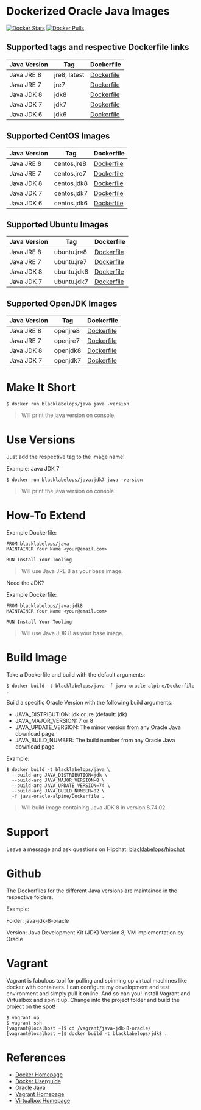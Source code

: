 # Dockerized Oracle Java Images

[![Docker Stars](https://img.shields.io/docker/stars/blacklabelops/java.svg)](https://hub.docker.com/r/blacklabelops/java/) [![Docker Pulls](https://img.shields.io/docker/pulls/blacklabelops/java.svg)](https://hub.docker.com/r/blacklabelops/java/)

## Supported tags and respective Dockerfile links

| Java Version | Tag          | Dockerfile |
|--------------|--------------|------------|
| Java JRE 8   | jre8, latest | [Dockerfile](https://github.com/blacklabelops/java/blob/master/java-oracle-alpine/Dockerfile) |
| Java JRE 7   | jre7         | [Dockerfile](https://github.com/blacklabelops/java/blob/master/java-oracle-alpine/Dockerfile) |
| Java JDK 8   | jdk8         | [Dockerfile](https://github.com/blacklabelops/java/blob/master/java-oracle-alpine/Dockerfile) |
| Java JDK 7   | jdk7         | [Dockerfile](https://github.com/blacklabelops/java/blob/master/java-oracle-alpine/Dockerfile) |
| Java JDK 6   | jdk6         | [Dockerfile](https://github.com/blacklabelops/java/blob/master/java-jdk-6-alpine/Dockerfile) |

## Supported CentOS Images

| Java Version | Tag | Dockerfile |
|--------------|-----|------------|
| Java JRE 8 | centos.jre8 | [Dockerfile](https://github.com/blacklabelops/java/blob/master/java-oracle-centos/Dockerfile) |
| Java JRE 7 | centos.jre7 | [Dockerfile](https://github.com/blacklabelops/java/blob/master/java-oracle-centos/Dockerfile) |
| Java JDK 8 | centos.jdk8 | [Dockerfile](https://github.com/blacklabelops/java/blob/master/java-oracle-centos/Dockerfile) |
| Java JDK 7 | centos.jdk7 | [Dockerfile](https://github.com/blacklabelops/java/blob/master/java-oracle-centos/Dockerfile) |
| Java JDK 6 | centos.jdk6 | [Dockerfile](https://github.com/blacklabelops/java/blob/master/java-oracle-centos/Dockerfile) |

## Supported Ubuntu Images

| Java Version | Tag | Dockerfile |
|--------------|-----|------------|
| Java JRE 8 | ubuntu.jre8 | [Dockerfile](https://github.com/blacklabelops/java/blob/master/java-oracle-ubuntu/Dockerfile) |
| Java JRE 7 | ubuntu.jre7 | [Dockerfile](https://github.com/blacklabelops/java/blob/master/java-oracle-ubuntu/Dockerfile) |
| Java JDK 8 | ubuntu.jdk8 | [Dockerfile](https://github.com/blacklabelops/java/blob/master/java-oracle-ubuntu/Dockerfile) |
| Java JDK 7 | ubuntu.jdk7 | [Dockerfile](https://github.com/blacklabelops/java/blob/master/java-oracle-ubuntu/Dockerfile) |

## Supported OpenJDK Images

| Java Version | Tag | Dockerfile |
|--------------|-----|------------|
| Java JRE 8 | openjre8 | [Dockerfile](https://github.com/blacklabelops/java/blob/master/java-openjdk/Dockerfile) |
| Java JRE 7 | openjre7 | [Dockerfile](https://github.com/blacklabelops/java/blob/master/java-openjdk/Dockerfile) |
| Java JDK 8 | openjdk8 | [Dockerfile](https://github.com/blacklabelops/java/blob/master/java-openjdk/Dockerfile) |
| Java JDK 7 | openjdk7 | [Dockerfile](https://github.com/blacklabelops/java/blob/master/java-openjdk/Dockerfile) |

# Make It Short

~~~~
$ docker run blacklabelops/java java -version
~~~~

> Will print the java version on console.

# Use Versions

Just add the respective tag to the image name!

Example: Java JDK 7

~~~~
$ docker run blacklabelops/java:jdk7 java -version
~~~~

> Will print the java version on console.

# How-To Extend

Example Dockerfile:

~~~~
FROM blacklabelops/java
MAINTAINER Your Name <your@email.com>

RUN Install-Your-Tooling
~~~~

> Will use Java JRE 8 as your base image.

Need the JDK?

Example Dockerfile:

~~~~
FROM blacklabelops/java:jdk8
MAINTAINER Your Name <your@email.com>

RUN Install-Your-Tooling
~~~~

> Will use Java JDK 8 as your base image.

# Build Image

Take a Dockerfile and build with the default arguments:

~~~~
$ docker build -t blacklabelops/java -f java-oracle-alpine/Dockerfile .
~~~~

Build a specific Oracle Version with the following build arguments:

* JAVA_DISTRIBUTION: jdk or jre (default: jdk)
* JAVA_MAJOR_VERSION: 7 or 8
* JAVA_UPDATE_VERSION: The minor version from any Oracle Java download page.
* JAVA_BUILD_NUMBER: The build number from any Oracle Java download page.

Example:

~~~~
$ docker build -t blacklabelops/java \
  --build-arg JAVA_DISTRIBUTION=jdk \
  --build-arg JAVA_MAJOR_VERSION=8 \
  --build-arg JAVA_UPDATE_VERSION=74 \
  --build-arg JAVA_BUILD_NUMBER=02 \
  -f java-oracle-alpine/Dockerfile .
~~~~

> Will build image containing Java JDK 8 in version 8.74.02.

# Support

Leave a message and ask questions on Hipchat: [blacklabelops/hipchat](https://www.hipchat.com/geogBFvEM)

# Github

The Dockerfiles for the different Java versions are maintained in the respective folders.

Example:

Folder: java-jdk-8-oracle

Version: Java Development Kit (JDK) Version 8, VM implementation by Oracle

# Vagrant

Vagrant is fabulous tool for pulling and spinning up virtual machines like docker with containers. I can configure my development and test environment and simply pull it online. And so can you! Install Vagrant and Virtualbox and spin it up. Change into the project folder and build the project on the spot!

~~~~
$ vagrant up
$ vagrant ssh
[vagrant@localhost ~]$ cd /vagrant/java-jdk-8-oracle/
[vagrant@localhost ~]$ docker build -t blacklabelops/jdk8 .
~~~~

# References

* [Docker Homepage](https://www.docker.com/)
* [Docker Userguide](https://docs.docker.com/userguide/)
* [Oracle Java](https://java.com/de/download/)
* [Vagrant Homepage](https://www.vagrantup.com/)
* [Virtualbox Homepage](https://www.virtualbox.org/)
